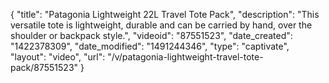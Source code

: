 {
    "title": "Patagonia Lightweight 22L Travel Tote Pack",
    "description": "This versatile tote is lightweight, durable and can be carried by hand, over the shoulder or backpack style.",
    "videoid": "87551523",
    "date_created": "1422378309",
    "date_modified": "1491244346",
    "type": "captivate",
    "layout": "video",
    "url": "\/v\/patagonia-lightweight-travel-tote-pack\/87551523"
}